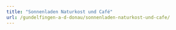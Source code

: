 ```yaml
---
title: "Sonnenladen Naturkost und Café"
url: /gundelfingen-a-d-donau/sonnenladen-naturkost-und-cafe/
---
```

